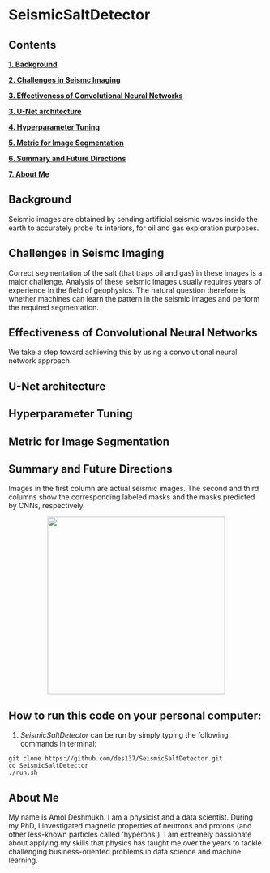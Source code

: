# SeismicSaltDetector

## Contents

[**1. Background**](#background)

[**2. Challenges in Seismc Imaging**](#seism)

[**3. Effectiveness of Convolutional Neural Networks**](#cnn)

[**3. U-Net architecture**](#unet)

[**4. Hyperparameter Tuning**](#hyperparameters)

[**5. Metric for Image Segmentation**](#metric)

[**6. Summary and Future Directions**](#results)

[**7. About Me**](#kaka)


## <a name="background">Background</a>
Seismic images are obtained by sending artificial seismic waves inside the earth to accurately probe its interiors, for oil and gas exploration purposes. 

## <a name="seism">Challenges in Seismc Imaging</a>
Correct segmentation of the salt (that traps oil and gas) in these images is a major challenge. Analysis of these seismic images usually requires years of experience in the field of geophysics. The natural question therefore is, whether machines can learn the pattern in the seismic images and perform the required segmentation. 

## <a name="cnn">Effectiveness of Convolutional Neural Networks</a>
We take a step toward achieving this by using a convolutional neural network approach. 

## <a name="unet">U-Net architecture</a>

## <a name="hyperparameters">Hyperparameter Tuning</a>

## <a name="metric">Metric for Image Segmentation</a>

## <a name="results">Summary and Future Directions</a>
Images in the first column are actual seismic images. The second and third columns show the corresponding labeled masks and the masks predicted by CNNs, respectively.
<p align="center">
  <img src="https://github.com/des137/SeismicSaltDetector/blob/master/real-masks-predicts.png" width="350">
</p>

## How to run this code on your personal computer:
1. _SeismicSaltDetector_ can be run by simply typing the following commands in terminal: 
```
git clone https://github.com/des137/SeismicSaltDetector.git
cd SeismicSaltDetector
./run.sh
```

## <a name="kaka">About Me</a>
My name is Amol Deshmukh. I am a physicist and a data scientist. During my PhD, I investigated magnetic properties of neutrons and protons (and other less-known particles called 'hyperons'). I am extremely passionate about applying my skills that physics has taught me over the years to tackle challenging business-oriented problems in data science and machine learning.
